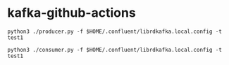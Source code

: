 # kafka-github-actions

```shell
python3 ./producer.py -f $HOME/.confluent/librdkafka.local.config -t test1
```

```shell
python3 ./consumer.py -f $HOME/.confluent/librdkafka.local.config -t test1
```
